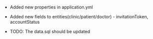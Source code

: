 - Added new properties in application.yml


- Added new fields to entities(clinic/patient/doctor) - invitationToken, accountStatus

- TODO: The data.sql should be updated